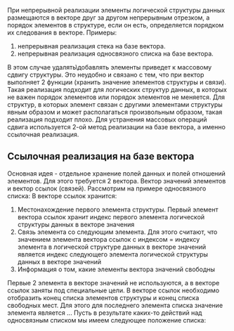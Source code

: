При непрерывной реализации элементы логической структуры данных размещаются в векторе друг за другом непрерывным отрезком, а порядок элементов в структуре, если он есть, определяется порядком их следования в векторе. Примеры:
1. непрерывная реализация стека на базе вектора.
2. непрерывная реализация односвязного списка на базе вектора.

В этом случае удалять\добавлять элементы приведет к массовому сдвигу структуры. Это неудобно и связано с тем, что при вектор выполняет 2 функции (хранить значение элементов структуры и связи). Такая реализация подходит для логических структур данных, в которых не важен порядок элементов или порядок элементов не меняется. Для структур, в которых элемент связан с другими элементами структуры явным образом и может располагаться произвольным образом, такая реализация подходит плохо. Для устранения массовых операций сдвига используется 2-ой метод реализации на базе вектора, а именно ссылочная реализация.

## Ссылочная реализация на базе вектора
Основная идея - отдельное хранение полей данных и полей отношений элементов. Для этого требуется 2 вектора. Вектор значений элементов и вектор ссылок (связей). Рассмотрим на примере односвязного списка:
В векторе ссылок хранится:
1. Местонахождение первого элемента структуры. Первый элемент вектора ссылок хранит индекс первого элемента логической структуры данных в векторе значения
2. Связь элемента со следующим элемента. Для этого считают, что значением элемента вектора ссылок с индексом = индексу элемента в логической структуре данных в векторе значений является индекс следующего элемента логической структуры данных в векторе значений
3. Информация о том, какие элементы вектора значений свободны

Первые 2 элемента в векторе значений не используются, а в векторе ссылок заняты под специальные цели. В векторе ссылок необходимо отобразить конец списка элементов структуры и конец списка свободных мест. Для этого для последнего элемента списка значение элемента является ...
Пусть в результате каких-то действий над односвязным списком мы имеем следующее положение списка:
